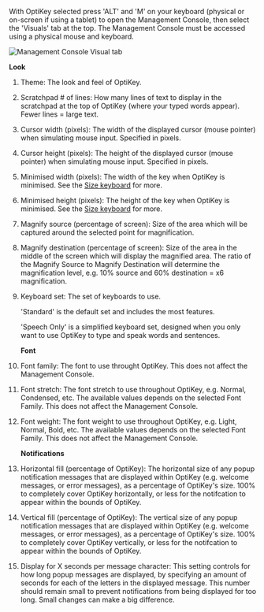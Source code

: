 With OptiKey selected press 'ALT' and 'M' on your keyboard (physical or on-screen if using a tablet) to open the Management Console, then select the 'Visuals' tab at the top. The Management Console must be accessed using a physical mouse and keyboard.

![Management Console Visual tab](http://juliussweetland.github.io/OptiKey/images/Management_Console_Visual_Numbered.png)

<a name="visuals-look">**Look**</a>

1. Theme: The look and feel of OptiKey.

2. Scratchpad # of lines: How many lines of text to display in the scratchpad at the top of OptiKey (where your typed words appear). Fewer lines = large text.

3. Cursor width (pixels): The width of the displayed cursor (mouse pointer) when simulating mouse input. Specified in pixels.

4. Cursor height (pixels): The height of the displayed cursor (mouse pointer) when simulating mouse input. Specified in pixels.

5. Minimised width (pixels): The width of the key when OptiKey is minimised. See the [Size keyboard](https://github.com/JuliusSweetland/OptiKey/wiki/Size-&-position) for more.

6. Minimised height (pixels): The height of the key when OptiKey is minimised. See the [Size keyboard](https://github.com/JuliusSweetland/OptiKey/wiki/Size-&-position) for more.

7. Magnify source (percentage of screen): Size of the area which will be captured around the selected point for magnification.

8. Magnify destination (percentage of screen): Size of the area in the middle of the screen which will display the magnified area. The ratio of the Magnify Source to Magnify Destination will determine the magnification level, e.g. 10% source and 60% destination = x6 magnification.

9. Keyboard set: The set of keyboards to use.

    'Standard' is the default set and includes the most features.

    'Speech Only' is a simplified keyboard set, designed when you only want to use OptiKey to type and speak words and sentences.

    <a name="visuals-font">**Font**</a>

10. Font family: The font to use throught OptiKey. This does not affect the Management Console.

11. Font stretch: The font stretch to use throughout OptiKey, e.g. Normal, Condensed, etc. The available values depends on the selected Font Family. This does not affect the Management Console.

12. Font weight: The font weight to use throughout OptiKey, e.g. Light, Normal, Bold, etc. The available values depends on the selected Font Family. This does not affect the Management Console.

    <a name="visuals-notifications">**Notifications**</a>

13. Horizontal fill (percentage of OptiKey): The horizontal size of any popup notification messages that are displayed within OptiKey (e.g. welcome messages, or error messages), as a percentage of OptiKey's size. 100% to completely cover OptiKey horizontally, or less for the notifcation to appear within the bounds of OptiKey.

14. Vertical fill (percentage of OptiKey): The vertical size of any popup notification messages that are displayed within OptiKey (e.g. welcome messages, or error messages), as a percentage of OptiKey's size. 100% to completely cover OptiKey vertically, or less for the notifcation to appear within the bounds of OptiKey.

15. Display for X seconds per message character: This setting controls for how long popup messages are displayed, by specifying an amount of seconds for each of the letters in the displayed message. This number should remain small to prevent notifications from being displayed for too long. Small changes can make a big difference.